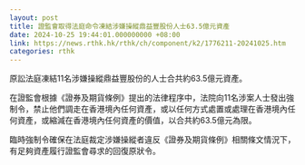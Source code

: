 ```yaml
---
layout: post
title: 證監會取得法庭命令凍結涉嫌操縱鼎益豐股份人士63.5億元資產
date: 2024-10-25 19:44:01.000000000 +08:00
link: https://news.rthk.hk/rthk/ch/component/k2/1776211-20241025.htm
categories: rthk
---
```


原訟法庭凍結11名涉嫌操縱鼎益豐股份的人士合共約63.5億元資產。

在證監會根據《證券及期貨條例》提出的法律程序中，法院向11名涉案人士發出強制令，禁止他們調走在香港境內任何資產，或以任何方式處置或處理在香港境內任何資產，或縮減在香港境內任何資產的價值，以合共約63.5億元為限。

臨時強制令確保在法庭裁定涉嫌操縱者違反《證券及期貨條例》相關條文情況下，有足夠資產履行證監會尋求的回復原狀令。
